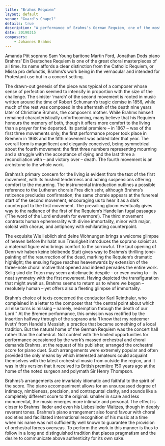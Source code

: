 ```yaml
---
title: "Brahms Requiem"
layout: default
venue: "Guard's Chapel"
details: true
description: "A performance of Brahms's German Requiem, one of the most beloved works in the choral repertoire."
date: 20190315
composers:
    - Johannes Brahms
---
```


Amanda Pitt soprano
Sam Young baritone
Martin Ford, Jonathan Dods piano
Brahms’ Ein Deutsches Requiem is one of the great choral masterpieces of all time. Its name affords a clear distinction from the Catholic Requiem, or Missa pro defunctis, Brahms’s work being in the vernacular and intended for Protestant use but in a concert setting.

The drawn-out genesis of the piece was typical of a composer whose sense of perfection seemed to intensify in proportion with the size of the challenge. The sinister ‘march’ of the second movement is rooted in music written around the time of Robert Schumann’s tragic demise in 1856, while much of the rest was composed in the aftermath of the death nine years later of Christiane Brahms, the composer’s mother. While Brahms himself remained characteristically unforthcoming, many believe that his Requiem honours the memory of both, though it offers more comfort to the living than a prayer for the departed. Its partial première – in 1867 – was of the first three movements only; the first performance proper took place in Bremem in 1868 and the fifth movement was added later that year. The overall form is magnificent and elegantly conceived, being symmetrical about the fourth movement: the first three numbers representing mourning and a struggle with the acceptance of dying and the last three a reconciliation with – and victory over – death. The fourth movement is an archstone to the whole work.

Brahms’s primary concern for the living is evident from the text of the first movement, with its hushed tenderness and aching suspensions offering comfort to the mourning. The instrumental introduction outlines a possible reference to the Lutheran chorale Freu dich sehr, although Brahms’s reticence precludes confirmation; the same chorale appears at the funereal start of the second movement, encouraging us to hear it as a dark counterpart to the first movement. The prevailing gloom eventually gives way to the radiance of the first of the Requiem’s Handelian fugal passages (‘The word of the Lord endureth for evermore’). The third movement contrasts human ephemerality with divine immortality, minor with major, soloist with chorus, and antiphony with exhilarating counterpoint.

The exquisite Wie lieblich sind deine Wohnungen brings a welcome glimpse of heaven before Ihr habt nun Traurigkeit introduces the soprano soloist as a maternal figure who brings comfort to the sorrowful. The taut opening of Denn wir haben keine bleibende Statt gives way to Brahms’s thrilling tone-painting of the resurrection of the dead, marking the Requiem’s dramatic highlight; the ensuing fugue reaches heavenwards by extension of the three-note choral motive that opened and indeed pervades the entire work. Selig sind die Toten may seem anticlimactic despite – or even owing to – its neat symmetry with the first movement. Having depicted the transfiguration that might await us, Brahms seems to return us to where we began – resolutely human – yet offers also a fleeting glimpse of immortality.

Brahm’s choice of texts concerned the conductor Karl Reinthaler, who complained in a letter to the composer that “the central point about which all else turns is missing – namely, redemption through the death of our Lord.” At the Bremen performance, this omission was rectified by the insertion halfway through of the soprano aria ‘I know that my redeemer liveth’ from Handel’s Messiah, a practice that became something of a local tradition. But the natural home of the German Requiem was the concert hall rather than the cathedral. Not content with the limited opportunities for performance occasioned by the work’s massed orchestral and choral demands Brahms, at the request of his publisher, arranged the orchestral score for piano duet. Such arrangements were extremely popular and often provided the only means by which interested amateurs could acquaint themselves with the latest orchestral music from outside the region, and it was in this version that it received its British première 150 years ago at the home of the noted surgeon and polymath Sir Henry Thompson.

Brahms’s arrangements are invariably idiomatic and faithful to the spirit of the score. The piano accompaniment allows for an unsurpassed degree of intimacy, nimbleness, precision, and contrapuntal clarity, and sounds like a completely different score to the original: smaller in scale and less monumental, the music emerges more intimate and personal. The effect is closer to Brahms’ lieder and even his Liebeslieder Waltzes, though in deeply reverent tones. Brahms’s piano arrangement also found favour with choral societies and facilitated international recognition of his music at a time when his name was not sufficiently well known to guarantee the provision of orchestral forces overseas. To perform the work in this manner is thus to follow in a long and distinguished tradition that places pragmatism and the desire to communicate above authenticity for its own sake.